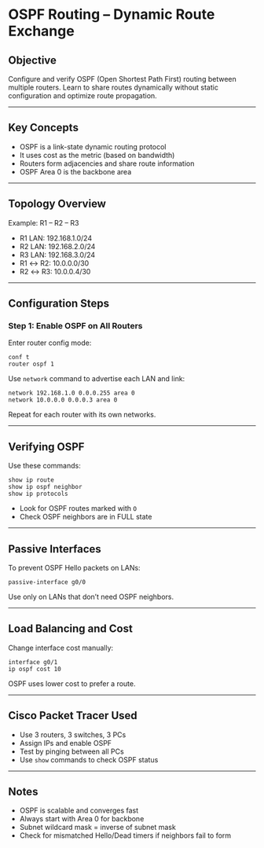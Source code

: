 # OSPF Routing – Dynamic Route Exchange

## Objective  
Configure and verify OSPF (Open Shortest Path First) routing between multiple routers. Learn to share routes dynamically without static configuration and optimize route propagation.

---

## Key Concepts

- OSPF is a link-state dynamic routing protocol  
- It uses cost as the metric (based on bandwidth)  
- Routers form adjacencies and share route information  
- OSPF Area 0 is the backbone area

---

## Topology Overview

Example:
R1 – R2 – R3

- R1 LAN: 192.168.1.0/24  
- R2 LAN: 192.168.2.0/24  
- R3 LAN: 192.168.3.0/24  
- R1 ↔ R2: 10.0.0.0/30  
- R2 ↔ R3: 10.0.0.4/30

---

## Configuration Steps

### Step 1: Enable OSPF on All Routers

Enter router config mode:
```
conf t
router ospf 1
```

Use `network` command to advertise each LAN and link:
```
network 192.168.1.0 0.0.0.255 area 0
network 10.0.0.0 0.0.0.3 area 0
```

Repeat for each router with its own networks.

---

## Verifying OSPF

Use these commands:
```
show ip route
show ip ospf neighbor
show ip protocols
```

- Look for OSPF routes marked with `O`
- Check OSPF neighbors are in FULL state

---

## Passive Interfaces 

To prevent OSPF Hello packets on LANs:
```
passive-interface g0/0
```

Use only on LANs that don’t need OSPF neighbors.

---

## Load Balancing and Cost 

Change interface cost manually:
```
interface g0/1
ip ospf cost 10
```

OSPF uses lower cost to prefer a route.

---

## Cisco Packet Tracer Used

- Use 3 routers, 3 switches, 3 PCs  
- Assign IPs and enable OSPF  
- Test by pinging between all PCs  
- Use `show` commands to check OSPF status

---

## Notes

- OSPF is scalable and converges fast  
- Always start with Area 0 for backbone  
- Subnet wildcard mask = inverse of subnet mask  
- Check for mismatched Hello/Dead timers if neighbors fail to form
